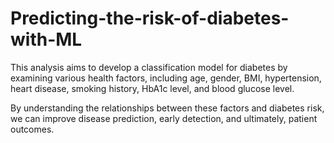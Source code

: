 # Predicting-the-risk-of-diabetes-with-ML

This analysis aims to develop a classification model for diabetes by examining various health factors, including age, gender, BMI, hypertension, heart disease, smoking history, HbA1c level, and blood glucose level.

By understanding the relationships between these factors and diabetes risk, we can improve disease prediction, early detection, and ultimately, patient outcomes.

